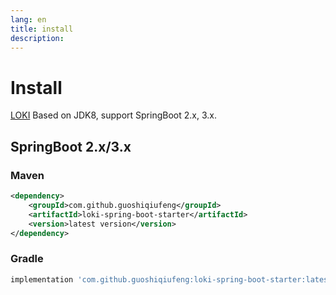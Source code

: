 ```yaml
---
lang: en
title: install
description: 
---
```

# Install

[LOKI](https://github.com/guoshiqiufeng/loki) Based on JDK8, support SpringBoot 2.x, 3.x.


## SpringBoot 2.x/3.x

### Maven

```xml
<dependency>
    <groupId>com.github.guoshiqiufeng</groupId>
    <artifactId>loki-spring-boot-starter</artifactId>
    <version>latest version</version>
</dependency>
```

### Gradle

```groovy
implementation 'com.github.guoshiqiufeng:loki-spring-boot-starter:latest version'
```